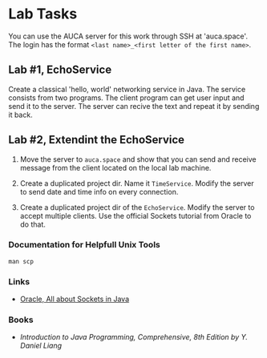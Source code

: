 Lab Tasks
=========

You can use the AUCA server for this work through SSH at 'auca.space'. The login
has the format `<last name>_<first letter of the first name>`.

## Lab #1, EchoService

Create a classical 'hello, world' networking service in Java. The service consists from two programs. The client program can get user
input and send it to the server. The server can recive the text and repeat it by sending it back.

## Lab #2, Extendint the EchoService

1. Move the server to `auca.space`
   and show that you can send
   and receive message from the
   client located on the local lab
   machine.

2. Create a duplicated project dir. Name it
   `TimeService`. Modify the server to send
   date and time info on every connection.

3. Create a duplicated project dir of the
   `EchoService`. Modify the server to
   accept multiple clients. Use the official
   Sockets tutorial from Oracle to do that.
   
### Documentation for Helpfull Unix Tools

    man scp

### Links

* [Oracle, All about Sockets in Java](https://docs.oracle.com/javase/tutorial/networking/sockets/index.html)

### Books

* _Introduction to Java Programming, Comprehensive, 8th Edition by Y. Daniel Liang_
